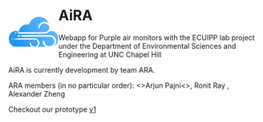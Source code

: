 
<h1>AiRA
<href="arabeta.github.io">
<img align="left" width="100" height="100" src="https://raw.githubusercontent.com/arabeta/AiRA/main/src/img/AiRA_dark_512.png ">
</href>
</h1>

Webapp for Purple air monitors with the ECUIPP lab project under the Department of Environmental Sciences and Engineering at UNC Chapel Hill

AiRA is currently development by team ARA. 

ARA members (in no particular order):
<>Arjun Pajni<>, Ronit Ray , Alexander Zheng

Checkout our prototype <a href=arabeta.github.io/AiRA/src>v1</a>
